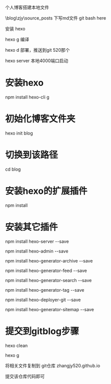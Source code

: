 个人博客搭建本地文件

\blog\zjy\source\_posts   下写md文件
git bash here


安装 hexo

hexo  g   编译


hexo  d   部署，推送到git  520那个


hexo  server   本地4000端口启动


# 安装hexo
npm install hexo-cli g
# 初始化博客文件夹
hexo init blog
# 切换到该路径
cd blog
# 安装hexo的扩展插件
npm install
# 安装其它插件
npm install hexo-server --save

npm install hexo-admin --save

npm install hexo-generator-archive --save

npm install hexo-generator-feed --save

npm install hexo-generator-search --save

npm install hexo-generator-tag --save

npm install hexo-deployer-git --save

npm install hexo-generator-sitemap --save

# 提交到gitblog步骤
hexo clean

hexo g

将相关文件复制到 git仓库 zhangjy520.github.io

提交该仓库代码即可
